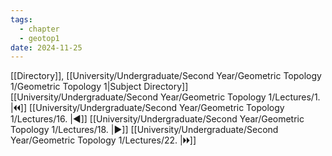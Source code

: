 ```yaml
---
tags:
  - chapter
  - geotop1
date: 2024-11-25
---
```

[[Directory]], [[University/Undergraduate/Second Year/Geometric Topology 1/Geometric Topology 1|Subject Directory]]
[[University/Undergraduate/Second Year/Geometric Topology 1/Lectures/1. |🞀🞀]] [[University/Undergraduate/Second Year/Geometric Topology 1/Lectures/16. |◀]] [[University/Undergraduate/Second Year/Geometric Topology 1/Lectures/18. |▶]] [[University/Undergraduate/Second Year/Geometric Topology 1/Lectures/22. |🞂🞂]]
# 
## 
### 